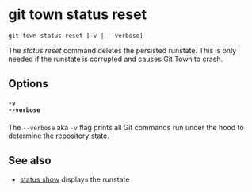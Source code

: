 # git town status reset

```command-summary
git town status reset [-v | --verbose]
```

The _status reset_ command deletes the persisted runstate. This is only needed
if the runstate is corrupted and causes Git Town to crash.

## Options

#### `-v`<br>`--verbose`

The `--verbose` aka `-v` flag prints all Git commands run under the hood to
determine the repository state.

## See also

- [status show](status-show.md) displays the runstate
